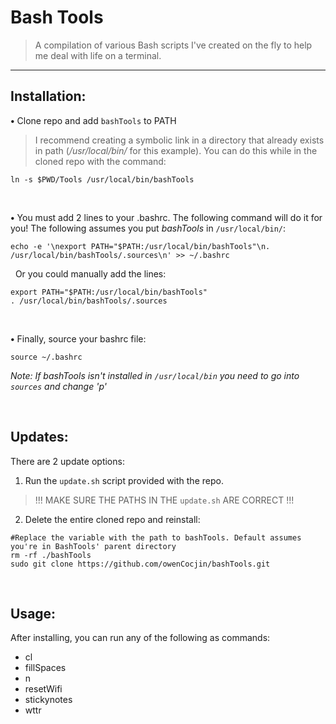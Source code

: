 # Bash Tools

> A compilation of various Bash scripts I've created on the fly to help me deal with life on a terminal.

***

## Installation:

**&bull;** Clone repo and add `bashTools` to PATH
> I recommend creating a symbolic link in a directory that already exists in path (*/usr/local/bin/* for this example). You can do this while in the cloned repo with the command:
```
ln -s $PWD/Tools /usr/local/bin/bashTools
```

<br/>

**&bull;** You must add 2 lines to your .bashrc. The following command will do it for you! The following assumes you put *bashTools* in `/usr/local/bin/`:
```
echo -e '\nexport PATH="$PATH:/usr/local/bin/bashTools"\n. /usr/local/bin/bashTools/.sources\n' >> ~/.bashrc
```

&nbsp;&nbsp;Or you could manually add the lines:
```
export PATH="$PATH:/usr/local/bin/bashTools"
. /usr/local/bin/bashTools/.sources
```

<br/>

**&bull;** Finally, source your bashrc file:
```
source ~/.bashrc
```

*Note: If bashTools isn't installed in `/usr/local/bin` you need to go into `sources` and change 'p'*

<br/>

## Updates:

There are 2 update options:

1. Run the `update.sh` script provided with the repo.
> !!! MAKE SURE THE PATHS IN THE `update.sh` ARE CORRECT !!!

2. Delete the entire cloned repo and reinstall:
```
#Replace the variable with the path to bashTools. Default assumes you're in BashTools' parent directory
rm -rf ./bashTools
sudo git clone https://github.com/owenCocjin/bashTools.git
```

<br/>

## Usage:

After installing, you can run any of the following as commands:
* cl
* fillSpaces
* n
* resetWifi
* stickynotes
* wttr

